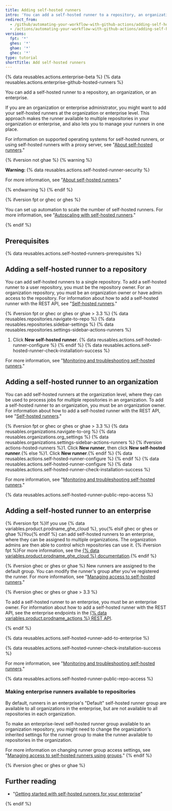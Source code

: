 ```yaml
---
title: Adding self-hosted runners
intro: 'You can add a self-hosted runner to a repository, an organization, or an enterprise.'
redirect_from:
  - /github/automating-your-workflow-with-github-actions/adding-self-hosted-runners
  - /actions/automating-your-workflow-with-github-actions/adding-self-hosted-runners
versions:
  fpt: '*'
  ghes: '*'
  ghae: '*'
  ghec: '*'
type: tutorial
shortTitle: Add self-hosted runners
---
```


{% data reusables.actions.enterprise-beta %}
{% data reusables.actions.enterprise-github-hosted-runners %}

You can add a self-hosted runner to a repository, an organization, or an enterprise.

If you are an organization or enterprise administrator, you might want to add your self-hosted runners at the organization or enterprise level. This approach makes the runner available to multiple repositories in your organization or enterprise, and also lets you to manage your runners in one place.

For information on supported operating systems for self-hosted runners, or using self-hosted runners with a proxy server, see "[About self-hosted runners](/github/automating-your-workflow-with-github-actions/about-self-hosted-runners)."

{% ifversion not ghae %}
{% warning %}

**Warning:** {% data reusables.actions.self-hosted-runner-security %}

For more information, see "[About self-hosted runners](/github/automating-your-workflow-with-github-actions/about-self-hosted-runners#self-hosted-runner-security-with-public-repositories)."

{% endwarning %}
{% endif %}

{% ifversion fpt or ghec or ghes %}

You can set up automation to scale the number of self-hosted runners. For more information, see "[Autoscaling with self-hosted runners](/actions/hosting-your-own-runners/autoscaling-with-self-hosted-runners)."

{% endif %}

## Prerequisites

{% data reusables.actions.self-hosted-runners-prerequisites %}

## Adding a self-hosted runner to a repository

You can add self-hosted runners to a single repository. To add a self-hosted runner to a user repository, you must be the repository owner. For an organization repository, you must be an organization owner or have admin access to the repository. For information about how to add a self-hosted runner with the REST API, see "[Self-hosted runners](/rest/reference/actions#self-hosted-runners)."

{% ifversion fpt or ghec or ghes or ghae > 3.3 %}
{% data reusables.repositories.navigate-to-repo %}
{% data reusables.repositories.sidebar-settings %}
{% data reusables.repositories.settings-sidebar-actions-runners %}
1. Click **New self-hosted runner**.
{% data reusables.actions.self-hosted-runner-configure %}
{% endif %}
{% data reusables.actions.self-hosted-runner-check-installation-success %}

For more information, see "[Monitoring and troubleshooting self-hosted runners](/actions/hosting-your-own-runners/monitoring-and-troubleshooting-self-hosted-runners)."

## Adding a self-hosted runner to an organization

You can add self-hosted runners at the organization level, where they can be used to process jobs for multiple repositories in an organization. To add a self-hosted runner to an organization, you must be an organization owner. For information about how to add a self-hosted runner with the REST API, see "[Self-hosted runners](/rest/reference/actions#self-hosted-runners)."

{% ifversion fpt or ghec or ghes or ghae > 3.3 %}
{% data reusables.organizations.navigate-to-org %}
{% data reusables.organizations.org_settings %}
{% data reusables.organizations.settings-sidebar-actions-runners %}
{% ifversion actions-hosted-runners %}1. Click **New runner**, then click **New self-hosted runner**.{% else %}1. Click **New runner**.{% endif %}
{% data reusables.actions.self-hosted-runner-configure %}
{% endif %}
{% data reusables.actions.self-hosted-runner-configure %}
{% data reusables.actions.self-hosted-runner-check-installation-success %}

For more information, see "[Monitoring and troubleshooting self-hosted runners](/actions/hosting-your-own-runners/monitoring-and-troubleshooting-self-hosted-runners)."

{% data reusables.actions.self-hosted-runner-public-repo-access %}

## Adding a self-hosted runner to an enterprise

{% ifversion fpt %}If you use {% data variables.product.prodname_ghe_cloud %}, you{% elsif ghec or ghes or ghae %}You{% endif %} can add self-hosted runners to an enterprise, where they can be assigned to multiple organizations. The organization admins are then able to control which repositories can use it. {% ifversion fpt %}For more information, see the [{% data variables.product.prodname_ghe_cloud %} documentation](/enterprise-cloud@latest/actions/hosting-your-own-runners/adding-self-hosted-runners#adding-a-self-hosted-runner-to-an-enterprise).{% endif %}

{% ifversion ghec or ghes or ghae %}
New runners are assigned to the default group. You can modify the runner's group after you've registered the runner. For more information, see "[Managing access to self-hosted runners](/actions/hosting-your-own-runners/managing-access-to-self-hosted-runners-using-groups#moving-a-self-hosted-runner-to-a-group)."

{% ifversion ghec or ghes or ghae > 3.3 %}

To add a self-hosted runner to an enterprise, you must be an enterprise owner. For information about how to add a self-hosted runner with the REST API,  see the enterprise endpoints in the [{% data variables.product.prodname_actions %} REST API](/rest/reference/actions#self-hosted-runners).

{% endif %}

{% data reusables.actions.self-hosted-runner-add-to-enterprise %}

{% data reusables.actions.self-hosted-runner-check-installation-success %}

For more information, see "[Monitoring and troubleshooting self-hosted runners](/actions/hosting-your-own-runners/monitoring-and-troubleshooting-self-hosted-runners)."

{% data reusables.actions.self-hosted-runner-public-repo-access %}

### Making enterprise runners available to repositories

By default, runners in an enterprise's "Default" self-hosted runner group are available to all organizations in the enterprise, but are not available to all repositories in each organization.

To make an enterprise-level self-hosted runner group available to an organization repository, you might need to change the organization's inherited settings for the runner group to make the runner available to repositories in the organization.

For more information on changing runner group access settings, see "[Managing access to self-hosted runners using groups](/actions/hosting-your-own-runners/managing-access-to-self-hosted-runners-using-groups#changing-the-access-policy-of-a-self-hosted-runner-group)."
{% endif %}

{% ifversion ghec or ghes or ghae %}

## Further reading

- "[Getting started with self-hosted runners for your enterprise](/admin/github-actions/getting-started-with-github-actions-for-your-enterprise/getting-started-with-self-hosted-runners-for-your-enterprise)"

{% endif %}
